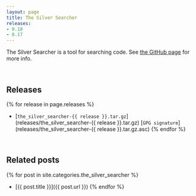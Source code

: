 ```yaml
---
layout: page
title: The Silver Searcher
releases:
- 0.18
- 0.17
---
```


The Silver Searcher is a tool for searching code. See [the GitHub page](https://github.com/ggreer/the_silver_searcher) for more info.

<br />


## Releases
{% for release in page.releases %}
* [`the_silver_searcher-{{ release }}.tar.gz`](releases/the_silver_searcher-{{ release }}.tar.gz) <span class="gpg_sig">[`GPG signature`](releases/the_silver_searcher-{{ release }}.tar.gz.asc)</span>
{% endfor %}


<br />

## Related posts
{% for post in site.categories.the_silver_searcher %}
* [{{ post.title }}]({{ post.url }})
{% endfor %}
